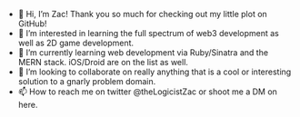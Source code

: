 - 👋 Hi, I’m Zac!  Thank you so much for checking out my little plot on GitHub!
- 👀 I’m interested in learning the full spectrum of web3 development as well as 2D game development.
- 🌱 I’m currently learning web development via Ruby/Sinatra and the MERN stack. iOS/Droid are on the list as well.
- 💞️ I’m looking to collaborate on really anything that is a cool or interesting solution to a gnarly problem domain.
- 📫 How to reach me on twitter @theLogicistZac or shoot me a DM on here.

<!---
fullStackZac/fullStackZac is a ✨ special ✨ repository because its `README.md` (this file) appears on your GitHub profile.
You can click the Preview link to take a look at your changes.
--->
